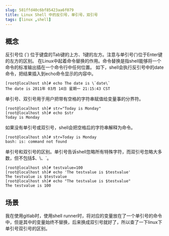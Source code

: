 ```yaml
---
slug: 581ffd40c6bf85423aa6f079
title: Linux Shell 中的反引号，单引号，双引号
tags: [linux ,shell]
---
```


## 概念
反引号位 (\`) 位于键盘的Tab键的上方、1键的左方。注意与单引号(\')位于Enter键的左方的区别。
在Linux中起着命令替换的作用。命令替换是指shell能够将一个命令的标准输出插在一个命令行中任何位置。
如下，shell会执行反引号中的date命令，把结果插入到echo命令显示的内容中。
```
[root@localhost sh]# echo The date is \`date\`
The date is 2011年 03月 14日 星期一 21:15:43 CST
```
单引号、双引号用于用户把带有空格的字符串赋值给变量事的分界符。
```
[root@localhost sh]# str="Today is Monday"
[root@localhost sh]# echo $str
Today is Monday
```
如果没有单引号或双引号，shell会把空格后的字符串解释为命令。
```
[root@localhost sh]# str=Today is Monday
bash: is: command not found
```
单引号和双引号的区别。单引号告诉shell忽略所有特殊字符，而双引号忽略大多数，但不包括$、\、`。
```
[root@localhost sh]# testvalue=100
[root@localhost sh]# echo 'The testvalue is $testvalue'
The testvalue is $testvalue
[root@localhost sh]# echo "The testvalue is $testvalue"
The testvalue is 100
```

## 场景
我在使用gitlab时，使用shell runner时，将对应的变量放在了一个单引号的命令中，但是其中的变量始终不替换，后来换成双引号就好了，所以查了一下linux下单引号双引号的区别。

